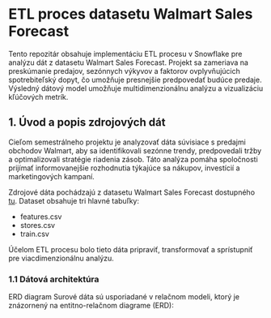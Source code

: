 # ETL proces datasetu Walmart Sales Forecast

Tento repozitár obsahuje implementáciu ETL procesu v Snowflake pre analýzu dát z datasetu Walmart Sales Forecast. Projekt sa zameriava na preskúmanie predajov, sezónnych výkyvov a faktorov ovplyvňujúcich spotrebiteľský dopyt, čo umožňuje presnejšie predpovedať budúce predaje. Výsledný dátový model umožňuje multidimenzionálnu analýzu a vizualizáciu kľúčových metrík.  

## 1. Úvod a popis zdrojových dát  

Cieľom semestrálneho projektu je analyzovať dáta súvisiace s predajmi obchodov Walmart, aby sa identifikovali sezónne trendy, predpovedali tržby a optimalizovali stratégie riadenia zásob. Táto analýza pomáha spoločnosti prijímať informovanejšie rozhodnutia týkajúce sa nákupov, investícií a marketingových kampaní.  

Zdrojové dáta pochádzajú z datasetu Walmart Sales Forecast dostupného [tu](https://www.kaggle.com/datasets/aslanahmedov/walmart-sales-forecast/data). Dataset obsahuje tri hlavné tabuľky:  

- features.csv
- stores.csv
- train.csv 

Účelom ETL procesu bolo tieto dáta pripraviť, transformovať a sprístupniť pre viacdimenzionálnu analýzu.

### 1.1 Dátová architektúra
ERD diagram
Surové dáta sú usporiadané v relačnom modeli, ktorý je znázornený na entitno-relačnom diagrame (ERD):
